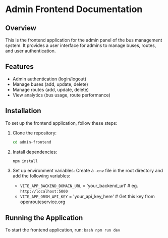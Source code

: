 # Admin Frontend Documentation

## Overview
This is the frontend application for the admin panel of the bus management system. It provides a user interface for admins to manage buses, routes, and user authentication.

## Features
- Admin authentication (login/logout)
- Manage buses (add, update, delete)
- Manage routes (add, update, delete)
- View analytics (bus usage, route performance)

## Installation
To set up the frontend application, follow these steps:

1. Clone the repository:
   ```bash
   cd admin-frontend
   ```

2. Install dependencies:
   ```bash
   npm install
   ```

3. Set up environment variables:
   Create a `.env` file in the root directory and add the following variables:
   
   - `VITE_APP_BACKEND_DOMAIN_URL` = 'your_backend_url' # eg. `http://localhost:5000`
   - `VITE_APP_ORSM_API_KEY` = 'your_api_key_here'  # Get this key from openrouteservice.org
   
## Running the Application
To start the frontend application, run:
    ```bash
        npm run dev
    ```
